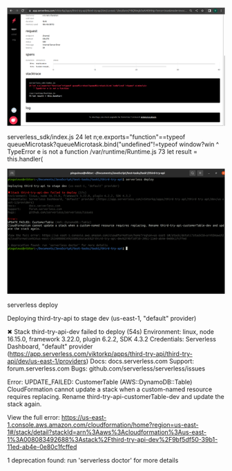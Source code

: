 ![alt text](error.png)

serverless_sdk/index.js
24
let n;e.exports="function"==typeof queueMicrotask?queueMicrotask.bind("undefined"!=typeof window?win
^ TypeError e is not a function
/var/runtime/Runtime.js
73
let result = this.handler(

![alt text](error2.png)

serverless deploy

Deploying third-try-api to stage dev (us-east-1, "default" provider)

✖ Stack third-try-api-dev failed to deploy (54s)
Environment: linux, node 16.15.0, framework 3.22.0, plugin 6.2.2, SDK 4.3.2
Credentials: Serverless Dashboard, "default" provider (https://app.serverless.com/viktorkp/apps/third-try-api/third-try-api/dev/us-east-1/providers)
Docs: docs.serverless.com
Support: forum.serverless.com
Bugs: github.com/serverless/serverless/issues

Error:
UPDATE_FAILED: CustomerTable (AWS::DynamoDB::Table)
CloudFormation cannot update a stack when a custom-named resource requires replacing. Rename third-try-api-customerTable-dev and update the stack again.

View the full error: https://us-east-1.console.aws.amazon.com/cloudformation/home?region=us-east-1#/stack/detail?stackId=arn%3Aaws%3Acloudformation%3Aus-east-1%3A008083492688%3Astack%2Fthird-try-api-dev%2F9bf5df50-39b1-11ed-ab4e-0e80c1fcffed

1 deprecation found: run 'serverless doctor' for more details
